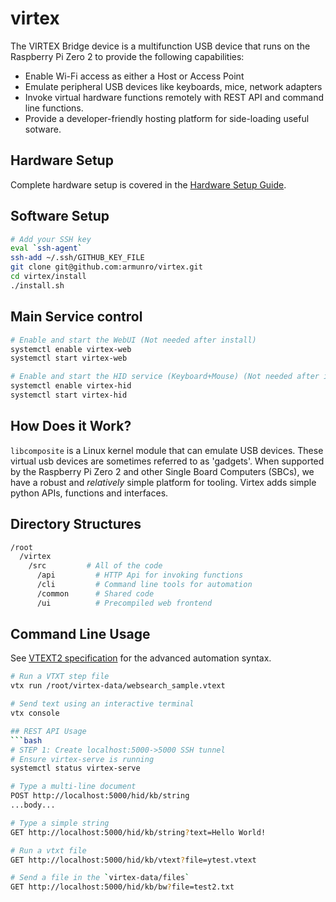 # virtex

The VIRTEX Bridge device is a multifunction USB device that runs on the Raspberry Pi Zero 2 to provide the following capabilities:
- Enable Wi-Fi access as either a Host or Access Point
- Emulate peripheral USB devices like keyboards, mice, network adapters
- Invoke virtual hardware functions remotely with REST API and command line functions.
- Provide a developer-friendly hosting platform for side-loading useful sotware.



## Hardware Setup
Complete hardware setup is covered in the [Hardware Setup Guide](docs/HardwareSetup.md).

## Software Setup
```bash
# Add your SSH key
eval `ssh-agent`
ssh-add ~/.ssh/GITHUB_KEY_FILE
git clone git@github.com:armunro/virtex.git
cd virtex/install
./install.sh
```
## Main Service control
```bash
# Enable and start the WebUI (Not needed after install)
systemctl enable virtex-web
systemctl start virtex-web

# Enable and start the HID service (Keyboard+Mouse) (Not needed after install)
systemctl enable virtex-hid
systemctl start virtex-hid
```
## How Does it Work?
`libcomposite` is a Linux kernel module that can emulate USB devices. These virtual usb devices are sometimes referred to as 'gadgets'. When supported by the Raspberry Pi Zero 2 and other Single Board Computers (SBCs), we have a robust and _relatively_ simple platform for tooling. Virtex adds simple python APIs, functions and interfaces.
## Directory Structures
```bash
/root
  /virtex
    /src         # All of the code
      /api         # HTTP Api for invoking functions
      /cli         # Command line tools for automation
      /common      # Shared code
      /ui          # Precompiled web frontend
```

## Command Line Usage
See [VTEXT2 specification](docs/VTEXT2.md) for the advanced automation syntax.
```bash
# Run a VTXT step file 
vtx run /root/virtex-data/websearch_sample.vtext

# Send text using an interactive terminal
vtx console

## REST API Usage
```bash
# STEP 1: Create localhost:5000->5000 SSH tunnel
# Ensure virtex-serve is running
systemctl status virtex-serve

# Type a multi-line document
POST http://localhost:5000/hid/kb/string
...body...

# Type a simple string
GET http://localhost:5000/hid/kb/string?text=Hello World!

# Run a vtxt file
GET http://localhost:5000/hid/kb/vtext?file=ytest.vtext

# Send a file in the `virtex-data/files`
GET http://localhost:5000/hid/kb/bw?file=test2.txt
```
